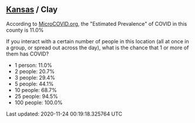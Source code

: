 
## [Kansas](/united-states/kansas) / Clay

According to [MicroCOVID.org](http://microcovid.org),
the "Estimated Prevalence" of COVID in this county is 11.0%

If you interact with a certain number of people in this location
(all at once in a group, or spread out across the day), what is the chance that
1 or more of them has COVID?

- 1 person: 11.0%
- 2 people: 20.7%
- 3 people: 29.4%
- 5 people: 44.1%
- 10 people: 68.7%
- 25 people: 94.5%
- 100 people: 100.0%

Last updated: 2020-11-24 00:19:18.325764 UTC
